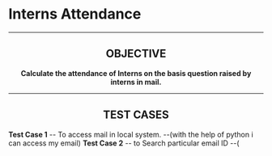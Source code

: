<h1 align="cener">Interns Attendance</h1> 

------
<h2 align="center">OBJECTIVE</h2> 


<p align="center"><b>Calculate the attendance of Interns on the basis question raised by interns in mail.</b>
         
----

<h2 align="center">TEST CASES</h2> 

**Test Case 1**
-- To access mail in local system.</b>
--(with the help of python i can access my email)</b>
**Test Case 2**</b>
-- to Search particular email ID
--(
        
    
